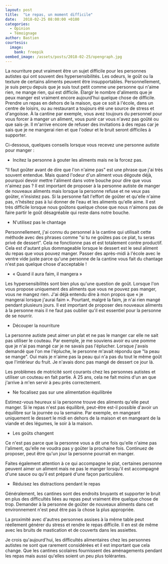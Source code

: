 ```yaml
---
layout: post
title:  "Le repas, un moment difficile"
date:   2018-02-25 08:00:00 +0100
categories:
  - Opinion
  - Témoignage
author: Bastien
courtesis:
  image:
    bank: freepik
oembed_image: /assets/posts/2018-02-25/opengraph.jpg
---
```



<amp-img class="left" width="400" height="200" src="{{ site.amp_img_cache_url }}/assets/posts/2018-02-25/opengraph.jpg" alt="Assiette et couverts"></amp-img>


La nourriture peut vraiment être un sujet difficile pour les personnes autistes qui ont souvent des hypersensibilités.
Les odeurs, le goût ou la texture de certains aliments peuvent être insupportables.
Personnellement, je suis perçu depuis que je suis tout petit comme une personne qui 
n'aime rien, ne mange rien, qui est difficile. Élargir le nombre d'aliments que je peux manger est vraiment encore aujourd'hui quelque chose de difficile.
Prendre un repas en dehors de la maison, que ce soit à l'école, dans un centre de loisirs, ou au restaurant a toujours été une source de stress et d'angoisse.
À la cantine par exemple, vous avez toujours du personnel pour vous forcer à manger un aliment, vous punir car vous n'avez pas goûté ou que sais-je.
Il m'arrive encore de refuser des invitations à des repas car je sais que je ne mangerai rien et que l'odeur et le bruit seront difficiles à supporter.

Ci-dessous, quelques conseils lorsque vous recevez une personne autiste pour manger&nbsp;:

- Incitez la personne à gouter les aliments mais ne la forcez pas.

"Il faut goûter avant de dire que l'on n'aime pas" est une phrase que j'ai très souvent entendue. Mais quand l'odeur d'un aliment vous dégoute déjà, pourquoi devoir mettre l'aliment 
dans 
votre bouche pour dire que vous n'aimez pas&nbsp;?
Il est important de proposer à la personne autiste de manger de nouveaux aliments mais lorsque la personne refuse et ne veux pas goûter, n'insistez pas.
Si la personne fait l'effort de goûter et qu'elle n'aime pas, n'hésitez pas à lui donner de l'eau et les aliments qu'elle aime. Il est très difficile lorsque nous goûtons quelque chose
que nous n'aimons pas de faire partir le goût désagréable qui reste dans notre bouche.

- N'utilisez pas le chantage

Personnellement, j'ai connu du personnel à la cantine qui utilisait cette méthode avec des phrases comme "si tu ne goûtes pas ce plat, tu seras privé de dessert".
Cela ne fonctionne pas et est totalement contre productif. Cela est d'autant plus 
dommageable lorsque le dessert est le seul aliment du repas que vous pouvez manger.
Passer des après-midi à l'école avec le ventre vide juste parce qu'une personne de la cantine vous fait du chantage n'est pas quelque chose d'acceptable&nbsp;!

- «&nbsp;Quand il aura faim, il mangera&nbsp;»

Les hypersensibilités sont bien plus qu'une question de goût. Lorsque l'on vous propose uniquement des aliments que vous ne pouvez pas manger, vous ne mangez rien.
J'ai déjà entendu dire à mon propos que «&nbsp;je mangerai lorsque j'aurai faim&nbsp;». Pourtant, malgré la faim, je n'ai rien mangé pendant plusieurs jours.
Il est important de proposer des nouveaux aliments à la personne mais il ne faut pas oublier qu'il est essentiel pour la personne de se nourrir.


- Découper la nourriture

La personne autiste peut aimer un plat et ne pas le manger car elle ne sait pas utiliser le couteau.
Par exemple, je me souviens avoir eu une pomme que je n'ai pas mangé car je ne savais pas l'éplucher. Lorsque j'avais demandé que l'on me l'épluche,
le personne m'avait répondu que "la peau 
se mange". Oui mais je n'aime pas la peau qui n'a pas du tout le même goût que l'intérieur du fruit. Je n'avais donc pas mangé de dessert ce jour là.

Les problèmes de motricité sont courants chez les personnes autistes et utiliser un couteau en fait partie.
À 25 ans, cela ne fait moins d'un an que j'arrive à m'en servir à peu près correctement.

- Ne focalisez pas sur une alimentation équilibrée

Estimez-vous heureux si la personne trouve des aliments qu'elle peut manger.
Si le repas n'est pas équilibré, peut-être est-il possible d'avoir un équilibre sur la journée ou la semaine. Par exemple, en mangeant uniquement le dessert le midi en dehors de la 
maison et en mangeant de la viande et des légumes, le soir à la maison. 

- Les goûts changent

Ce n'est pas parce que la personne vous a dit une fois qu'elle n'aime pas l'aliment, qu'elle ne voudra pas y goûter la prochaine fois.
Continuez de proposer, peut être qu'un jour la personne pourrait en manger. 

Faites également attention à ce qui accompagne le plat, certaines personne peuvent aimer un aliment mais ne pas le manger lorsqu'il est accompagné d'une sauce ou qu'il est préparé d'une 
façon particulière.

- Réduisez les distractions pendant le repas

Généralement, les cantines sont des endroits bruyants et supporter le bruit en plus des difficultés liées au repas peut vraiment être quelque chose de trop.
Demander à la personne de goûter de nouveaux aliments dans cet environnement n'est peut être pas la chose la plus appropriée.

La proximité avec d'autres personnes assises à la même table peut réellement générer du stress et rendre le repas difficile.
Il en est de même avec les bruits de mastication et de couverts dans les assiettes.


Je crois qu'aujourd'hui, les difficultés alimentaires chez les personnes autistes ne sont que rarement considérées et il est important que cela change.
Que les cantines scolaires fournissent des aménagements pendant les repas mais aussi qu'elles soient un peu plus tolérantes.
